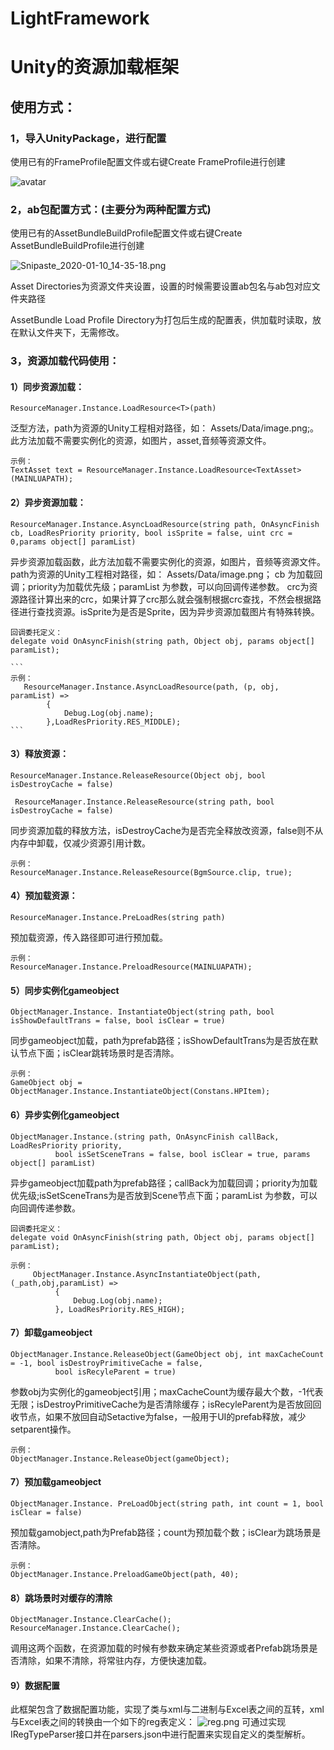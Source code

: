 # LightFramework
# Unity的资源加载框架

## 使用方式：

### 1，导入UnityPackage，进行配置

使用已有的FrameProfile配置文件或右键Create FrameProfile进行创建

![avatar](https://i.loli.ma/pic/5d618444587da4baa6736df8a1374a46.png)

### 2，ab包配置方式：(主要分为两种配置方式)
  使用已有的AssetBundleBuildProfile配置文件或右键Create AssetBundleBuildProfile进行创建

![Snipaste_2020-01-10_14-35-18.png](https://i.loli.ma/pic/b545dd59ab0b74938beceb63aeee2188.png)
  
  

   Asset Directories为资源文件夹设置，设置的时候需要设置ab包名与ab包对应文件夹路径

   AssetBundle Load Profile Directory为打包后生成的配置表，供加载时读取，放在默认文件夹下，无需修改。

  
   
### 3，资源加载代码使用：

  #### 1）同步资源加载：
  ```
ResourceManager.Instance.LoadResource<T>(path)
  ```
  泛型方法，path为资源的Unity工程相对路径，如： Assets/Data/image.png;。此方法加载不需要实例化的资源，如图片，asset,音频等资源文件。
  ```
  示例：
  TextAsset text = ResourceManager.Instance.LoadResource<TextAsset>(MAINLUAPATH);
  ```
	
  #### 2）异步资源加载：
  ```
  ResourceManager.Instance.AsyncLoadResource(string path, OnAsyncFinish cb, LoadResPriority priority, bool isSprite = false, uint crc = 0,params object[] paramList) 
  ```
  异步资源加载函数，此方法加载不需要实例化的资源，如图片，音频等资源文件。 path为资源的Unity工程相对路径，如： Assets/Data/image.png； cb 为加载回调；priority为加载优先级；paramList 为参数，可以向回调传递参数。 crc为资源路径计算出来的crc，如果计算了crc那么就会强制根据crc查找，不然会根据路径进行查找资源。isSprite为是否是Sprite，因为异步资源加载图片有特殊转换。
   ```
  回调委托定义：
delegate void OnAsyncFinish(string path, Object obj, params object[] paramList);
  ```
  
  	```
  	示例：
	   ResourceManager.Instance.AsyncLoadResource(path, (p, obj, paramList) =>
            {
                Debug.Log(obj.name);
            },LoadResPriority.RES_MIDDLE);
  	```
  #### 3）释放资源：
  ```
  ResourceManager.Instance.ReleaseResource(Object obj, bool isDestroyCache = false)
 
   ResourceManager.Instance.ReleaseResource(string path, bool isDestroyCache = false)
  ```
  同步资源加载的释放方法，isDestroyCache为是否完全释放改资源，false则不从内存中卸载，仅减少资源引用计数。
  ```
  示例：
  ResourceManager.Instance.ReleaseResource(BgmSource.clip, true);
  ```
  
  #### 4）预加载资源：
  ```
  ResourceManager.Instance.PreLoadRes(string path)
  ```
  预加载资源，传入路径即可进行预加载。
  ```
  示例：
  ResourceManager.Instance.PreloadResource(MAINLUAPATH);
  ```
  
  #### 5）同步实例化gameobject
  ```
  ObjectManager.Instance. InstantiateObject(string path, bool isShowDefaultTrans = false, bool isClear = true)
  ```
  同步gameobject加载，path为prefab路径；isShowDefaultTrans为是否放在默认节点下面；isClear跳转场景时是否清除。
  ```
  示例：
  GameObject obj =  ObjectManager.Instance.InstantiateObject(Constans.HPItem);
  ```
  
  #### 6）异步实例化gameobject
  ```
  ObjectManager.Instance.(string path, OnAsyncFinish callBack, LoadResPriority priority,
            bool isSetSceneTrans = false, bool isClear = true, params object[] paramList)
  ```
  异步gameobject加载path为prefab路径；callBack为加载回调；priority为加载优先级;isSetSceneTrans为是否放到Scene节点下面；paramList 为参数，可以向回调传递参数。
  ```
回调委托定义：
delegate void OnAsyncFinish(string path, Object obj, params object[] paramList);
 
  示例：
       ObjectManager.Instance.AsyncInstantiateObject(path, (_path,obj,paramList) =>
            {
                Debug.Log(obj.name);
            }, LoadResPriority.RES_HIGH);
  ```
  
  #### 7）卸载gameobject
  ```
  ObjectManager.Instance.ReleaseObject(GameObject obj, int maxCacheCount = -1, bool isDestroyPrimitiveCache = false,
            bool isRecyleParent = true)
  ```
  参数obj为实例化的gameobject引用；maxCacheCount为缓存最大个数，-1代表无限；isDestroyPrimitiveCache为是否清除缓存；isRecyleParent为是否放回回收节点，如果不放回自动Setactive为false，一般用于UI的prefab释放，减少setparent操作。
  ```
  示例：
  ObjectManager.Instance.ReleaseObject(gameObject);
  ```
  
  #### 7）预加载gameobject
  ```
  ObjectManager.Instance. PreLoadObject(string path, int count = 1, bool isClear = false)
  ```
  预加载gamobject,path为Prefab路径；count为预加载个数；isClear为跳场景是否清除。
  ```
  示例：
  ObjectManager.Instance.PreloadGameObject(path, 40);
  ```
  
  #### 8）跳场景时对缓存的清除
  ```
  ObjectManager.Instance.ClearCache();
  ResourceManager.Instance.ClearCache();
  ```
  
  调用这两个函数，在资源加载的时候有参数来确定某些资源或者Prefab跳场景是否清除，如果不清除，将常驻内存，方便快速加载。
  

  
  #### 9）数据配置
  此框架包含了数据配置功能，实现了类与xml与二进制与Excel表之间的互转，xml与Excel表之间的转换由一个如下的reg表定义：
    ![reg.png](https://i.loli.net/2020/01/10/PAmrIXqQB37FLHY.png)
      可通过实现IRegTypeParser接口并在parsers.json中进行配置来实现自定义的类型解析。

  
  
